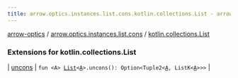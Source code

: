 ```yaml
---
title: arrow.optics.instances.list.cons.kotlin.collections.List - arrow-optics
---
```


[arrow-optics](../../index.html) / [arrow.optics.instances.list.cons](../index.html) / [kotlin.collections.List](./index.html)

### Extensions for kotlin.collections.List

| [uncons](uncons.html) | `fun <A> `[`List`](https://kotlinlang.org/api/latest/jvm/stdlib/kotlin.collections/-list/index.html)`<`[`A`](uncons.html#A)`>.uncons(): Option<Tuple2<`[`A`](uncons.html#A)`, ListK<`[`A`](uncons.html#A)`>>>` |

